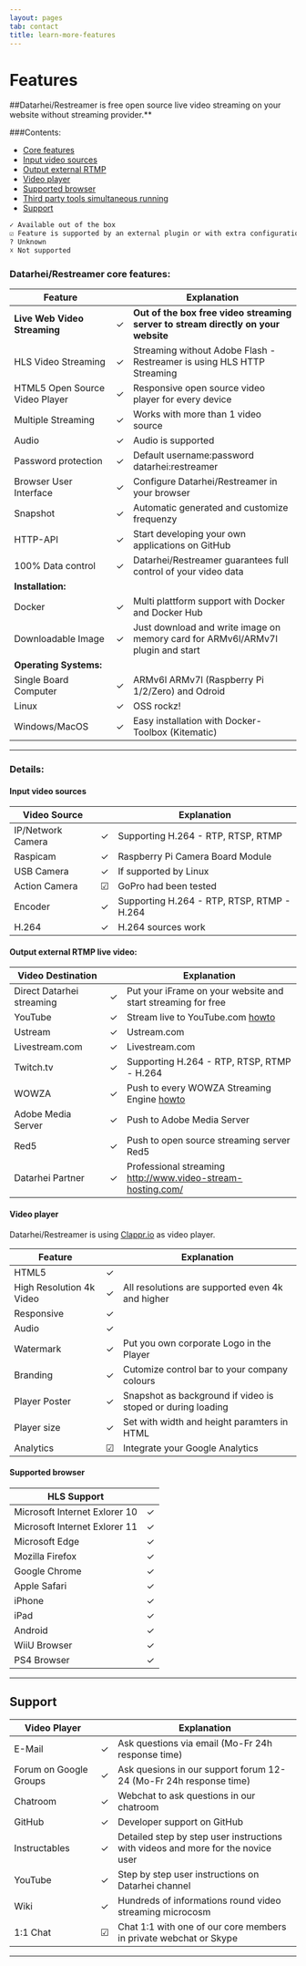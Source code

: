 ```yaml
---
layout: pages
tab: contact
title: learn-more-features
---
```

# Features
##Datarhei/Restreamer is free open source live video streaming on your website without streaming provider.**

###Contents:  
* [Core features](#datarhei-restreamer-core-features)  
* [Input video sources](#input-video-sources)  
* [Output external RTMP](#output-external-rtmp-live-video)  
* [Video player](#video-player)  
* [Supported browser](#supported-browser)  
* [Third party tools simultaneous running](#simultaneous-running-third-party-tools)  
* [Support](#support)    


```sh
✓ Available out of the box  
☑ Feature is supported by an external plugin or with extra configuration but not of the box  
? Unknown  
☓ Not supported  
```

### Datarhei/Restreamer core features:

| Feature                       |   | Explanation                                       |
|-------------------------------|---|---------------------------------------------------|
| **Live Web Video Streaming**  | ✓ | **Out of the box free video streaming server to stream directly on your website**|
| HLS Video Streaming           | ✓ | Streaming without Adobe Flash - Restreamer is using HLS HTTP Streaming|
| HTML5 Open Source Video Player| ✓ | Responsive open source video player for every device|
| Multiple Streaming            | ✓ | Works with more than 1 video source               |
| Audio                         | ✓ | Audio is supported                                |
| Password protection           | ✓ | Default username:password datarhei:restreamer     |
| Browser User Interface        | ✓ | Configure Datarhei/Restreamer in your browser     |
| Snapshot                      | ✓ | Automatic generated and customize frequenzy       |
| HTTP-API                      | ✓ | Start developing your own applications on GitHub  |
| 100% Data control             | ✓ | Datarhei/Restreamer guarantees full control of your video data|
| **Installation:**                                                                     |
| Docker                        | ✓ | Multi plattform support with Docker and Docker Hub|
| Downloadable Image            | ✓ | Just download and write image on memory card for ARMv6l/ARMv7l plugin and start|
| **Operating Systems:**                                                                |
| Single Board Computer         | ✓ | ARMv6l ARMv7l (Raspberry Pi 1/2/Zero) and Odroid  |
| Linux                         | ✓ | OSS rockz!                                        |
| Windows/MacOS                 | ✓ | Easy installation with Docker-Toolbox (Kitematic) |

---
### Details:
#### Input video sources

| Video Source                  |   | Explanation                                       |
|-------------------------------|---|---------------------------------------------------|
| IP/Network Camera             | ✓ | Supporting H.264 - RTP, RTSP, RTMP                |
| Raspicam                      | ✓ | Raspberry Pi Camera Board Module                  |
| USB Camera                    | ✓ | If supported by Linux                             |
| Action Camera                 | ☑ | GoPro had been tested                             |
| Encoder                       | ✓ | Supporting H.264 - RTP, RTSP, RTMP - H.264        |
| H.264                         | ✓ | H.264 sources work                                | 


#### Output external RTMP live video:

| Video Destination             |   | Explanation                                       |
|-------------------------------|---|---------------------------------------------------|
| Direct Datarhei streaming     | ✓ | Put your iFrame on your website and start streaming for free|
| YouTube                       | ✓ | Stream live to YouTube.com [howto](../restreamer/docs/guides-youtube.html)|
| Ustream                       | ✓ | Ustream.com                                       |
| Livestream.com                | ✓ | Livestream.com                                    |
| Twitch.tv                     | ✓ | Supporting H.264 - RTP, RTSP, RTMP - H.264        |
| WOWZA                         | ✓ | Push to every WOWZA Streaming Engine [howto](../docs/guides-push-to-wowza.html)|
| Adobe Media Server            | ✓ | Push to Adobe Media Server                        |
| Red5                          | ✓ | Push to open source streaming server Red5         |
| Datarhei Partner              | ✓ | Professional streaming <a target= "_blank" href="http://www.video-stream-hosting.com/">http://www.video-stream-hosting.com/</a>|

#### Video player
Datarhei/Restreamer is using <a target= "_blank" href="http://clappr.io">Clappr.io</a> as video player. 

| Feature                       |   | Explanation                                                 |
|-------------------------------|---|-------------------------------------------------------------|
| HTML5                         | ✓ |                                                             |
| High Resolution 4k Video      | ✓ | All resolutions are supported even 4k and higher            |
| Responsive                    | ✓ |                                                             |
| Audio                         | ✓ |                                                             |
| Watermark                     | ✓ | Put you own corporate Logo in the Player                    |
| Branding                      | ✓ | Cutomize control bar to your company colours                |
| Player Poster                 | ✓ | Snapshot as background if video is stoped or during loading |
| Player size                   | ✓ | Set with width and height paramters in HTML                 |
| Analytics                     | ☑ | Integrate your Google Analytics                             |

#### Supported browser

| HLS Support                   |   | 
|-------------------------------|---|
| Microsoft Internet Exlorer 10 | ✓ | 
| Microsoft Internet Exlorer 11 | ✓ | 
| Microsoft Edge                | ✓ |  
| Mozilla Firefox               | ✓ |  
| Google Chrome                 | ✓ |  
| Apple Safari                  | ✓ |  
| iPhone                        | ✓ |  
| iPad                          | ✓ |  
| Android                       | ✓ |  
| WiiU Browser                  | ✓ |  
| PS4 Browser                   | ✓ |  

---
## Support

| Video Player                  |   | Explanation                                                 |
|-------------------------------|---|-------------------------------------------------------------|
| E-Mail                        | ✓ | Ask questions via email (Mo-Fr 24h response time)           |
| Forum on Google Groups        | ✓ | Ask quesions in our support forum 12-24 (Mo-Fr 24h response time)|
| Chatroom                      | ✓ | Webchat to ask questions in our chatroom                    |
| GitHub                        | ✓ | Developer support on GitHub                                 |
| Instructables                 | ✓ | Detailed step by step user instructions with videos and more for the novice user|
| YouTube                       | ✓ | Step by step user instructions on Datarhei channel          |
| Wiki                          | ✓ | Hundreds of informations round video streaming microcosm    |
| 1:1 Chat                      | ☑ | Chat 1:1 with one of our core members in private webchat or Skype|

---